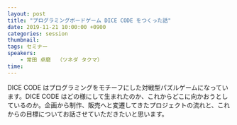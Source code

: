 ```yaml
---
layout: post
title: "プログラミングボードゲーム DICE CODE をつくった話"
date: 2019-11-21 10:00:00 +0900
categories: session
thumbnail:
tags: セミナー
speakers:
    - 常田 卓磨  （ツネダ タクマ）
time:
---
```


DICE CODE はプログラミングをモチーフにした対戦型パズルゲームになっています。DICE CODE はどの様にして生まれたのか、これからどこに向かおうとしているのか。企画から制作、販売へと変遷してきたプロジェクトの流れと、これからの目標についてお話させていただきたいと思います。
